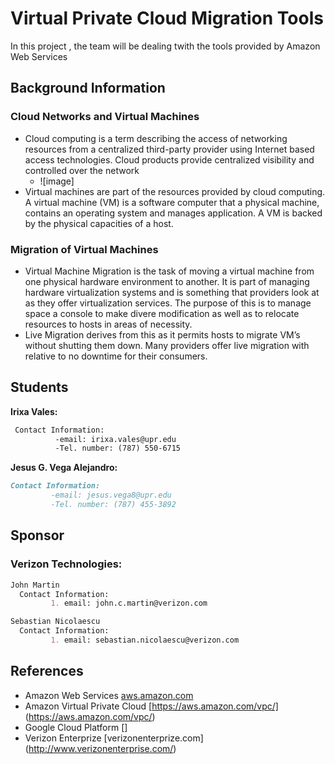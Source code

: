# Virtual Private Cloud Migration Tools

In this project , the team will be dealing twith the tools provided by Amazon Web Services 

## Background Information 
   
   ### Cloud Networks and Virtual Machines
   - Cloud computing is a term describing the access of networking resources from a centralized third-party provider using Internet based access technologies. Cloud products provide centralized visibility and controlled over the network
     - ![image]
   - Virtual machines are part of the resources provided by cloud computing. A virtual machine (VM) is a software computer that a physical machine, contains an operating system and manages application. A VM is backed by the physical capacities of a host.

### Migration of Virtual Machines
   - Virtual Machine Migration is the task of moving a virtual machine from one physical hardware environment to another. It is part of      managing hardware virtualization systems and is something that providers look at as they offer virtualization services. The purpose      of this is to manage space  a console to make divere modification as well as to relocate resources to hosts in areas of necessity. 
   - Live Migration derives from this as it permits hosts to migrate VM’s without shutting them down. Many providers offer live migration with relative to no downtime for their consumers. 



## Students

 
  **Irixa Vales:**
  ```markdown
   Contact Information:
            -email: irixa.vales@upr.edu
            -Tel. number: (787) 550-6715
   ``` 
 **Jesus G. Vega Alejandro:**
   ```markdown
   Contact Information:
            -email: jesus.vega8@upr.edu
            -Tel. number: (787) 455-3892
   ```
## Sponsor
 ### Verizon Technologies:
 ```markdown
 John Martin
   Contact Information: 
          1. email: john.c.martin@verizon.com
 
 Sebastian Nicolaescu
   Contact Information:
          1. email: sebastian.nicolaescu@verizon.com
 ```
## References
- Amazon Web Services [aws.amazon.com](aws.amazon.com)
- Amazon Virtual Private Cloud [https://aws.amazon.com/vpc/] (https://aws.amazon.com/vpc/)
- Google Cloud Platform [] 
- Verizon Enterprize [verizonenterprize.com] (http://www.verizonenterprise.com/)







